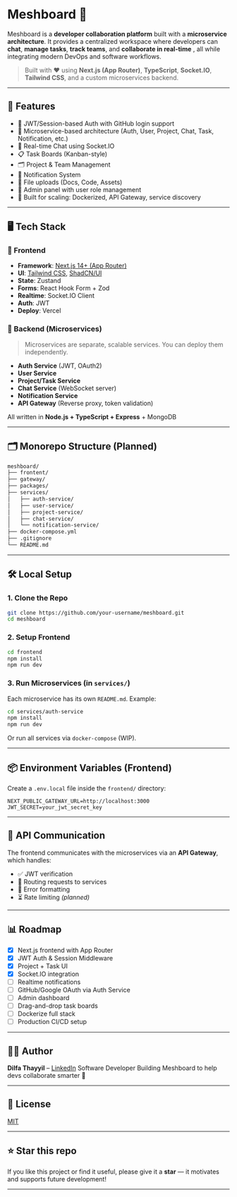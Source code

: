 
# Meshboard 🧩

Meshboard is a **developer collaboration platform** built with a **microservice architecture**. It provides a centralized workspace where developers can **chat**, **manage tasks**, **track teams**, and **collaborate in real-time** , all while integrating modern DevOps and software workflows.

> Built with ❤️ using **Next.js (App Router)**, **TypeScript**, **Socket.IO**, **Tailwind CSS**, and a custom microservices backend.

---

## 🚀 Features

* 🔐 JWT/Session-based Auth with GitHub login support
* 🧩 Microservice-based architecture (Auth, User, Project, Chat, Task, Notification, etc.)
* 💬 Real-time Chat using Socket.IO
* 📋 Task Boards (Kanban-style)
* 🗂️ Project & Team Management
* 🔔 Notification System
* 📁 File uploads (Docs, Code, Assets)
* 👥 Admin panel with user role management
* 🧪 Built for scaling: Dockerized, API Gateway, service discovery

---

## 🖥️ Tech Stack

### 🧭 Frontend

* **Framework**: [Next.js 14+ (App Router)](https://nextjs.org/docs/app)
* **UI**: [Tailwind CSS](https://tailwindcss.com/), [ShadCN/UI](https://ui.shadcn.com/)
* **State**: Zustand 
* **Forms**: React Hook Form + Zod
* **Realtime**: Socket.IO Client
* **Auth**: JWT 
* **Deploy**: Vercel 

### 🧱 Backend (Microservices)

> Microservices are separate, scalable services. You can deploy them independently.

* **Auth Service** (JWT, OAuth2)
* **User Service**
* **Project/Task Service**
* **Chat Service** (WebSocket server)
* **Notification Service**
* **API Gateway** (Reverse proxy, token validation)

All written in **Node.js + TypeScript + Express** + MongoDB

---

## 🗂️ Monorepo Structure (Planned)

```bash
meshboard/
├── frontent/
├── gateway/
├── packages/              
├── services/             
│   ├── auth-service/
│   ├── user-service/
│   ├── project-service/
│   ├── chat-service/
│   └── notification-service/
├── docker-compose.yml
├── .gitignore
└── README.md             
```

---

## 🛠️ Local Setup

### 1. Clone the Repo

```bash
git clone https://github.com/your-username/meshboard.git
cd meshboard
```

### 2. Setup Frontend

```bash
cd frontend
npm install
npm run dev
```

### 3. Run Microservices (in `services/`)

Each microservice has its own `README.md`. Example:

```bash
cd services/auth-service
npm install
npm run dev
```

Or run all services via `docker-compose` (WIP).

---

## 📦 Environment Variables (Frontend)

Create a `.env.local` file inside the `frontend/` directory:

```env
NEXT_PUBLIC_GATEWAY_URL=http://localhost:3000
JWT_SECRET=your_jwt_secret_key
```

---

## 📡 API Communication

The frontend communicates with the microservices via an **API Gateway**, which handles:

* ✅ JWT verification
* 🚀 Routing requests to services
* 🧼 Error formatting
* ⏳ Rate limiting *(planned)*

---

## 📊 Roadmap

* [x] Next.js frontend with App Router
* [x] JWT Auth & Session Middleware
* [x] Project + Task UI
* [x] Socket.IO integration
* [ ] Realtime notifications
* [ ] GitHub/Google OAuth via Auth Service
* [ ] Admin dashboard
* [ ] Drag-and-drop task boards
* [ ] Dockerize full stack
* [ ] Production CI/CD setup

---

## 🧑‍💻 Author

**Dilfa Thayyil** – [LinkedIn](https://www.linkedin.com/in/dilfa-thayyil)
Software Developer
Building Meshboard to help devs collaborate smarter 🚀

---

## 📃 License

[MIT](./LICENSE)

---

## ⭐ Star this repo

If you like this project or find it useful, please give it a **star** — it motivates and supports future development!

---

